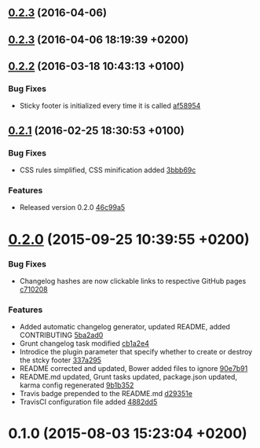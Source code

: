 <a name="0.2.3"></a>
## [0.2.3](//compare/0.2.3...v0.2.3) (2016-04-06)




<a name="0.2.3"></a>
## [0.2.3](//compare/0.2.2...0.2.3) (2016-04-06 18:19:39 +0200)




<a name="0.2.2"></a>
## [0.2.2](//compare/0.2.1...0.2.2) (2016-03-18 10:43:13 +0100)


### Bug Fixes

* Sticky footer is initialized every time it is called [af58954](https://github.com/the-software-factory/jquery-sticky-footer/commit/af58954709ecf36db7effb3a6f15b337c8f15898) 



<a name="0.2.1"></a>
## [0.2.1](//compare/0.2.0...0.2.1) (2016-02-25 18:30:53 +0100)


### Bug Fixes

* CSS rules simplified, CSS minification added [3bbb69c](https://github.com/the-software-factory/jquery-sticky-footer/commit/3bbb69c8116725256151712a52fdf9e2072e3a89) 

### Features

* Released version 0.2.0 [46c99a5](https://github.com/the-software-factory/jquery-sticky-footer/commit/46c99a509f8757b7d771eebaa1c87da8af654afb) 



<a name="0.2.0"></a>
# [0.2.0](//compare/0.1.0...0.2.0) (2015-09-25 10:39:55 +0200)


### Bug Fixes

* Changelog hashes are now clickable links to respective GitHub pages [c710208](https://github.com/the-software-factory/jquery-sticky-footer/commit/c710208a93ed851735887e581285641335a793cd) 

### Features

* Added automatic changelog generator, updated README, added CONTRIBUTING [5ba2ad0](https://github.com/the-software-factory/jquery-sticky-footer/commit/5ba2ad0b2f89089b2ff432634f8eea63ff208062) 
* Grunt changelog task modified [cb1a2e4](https://github.com/the-software-factory/jquery-sticky-footer/commit/cb1a2e40880eeee5f8bcdec8b5b1d1058d6be30e) 
* Introdice the plugin parameter that specify whether to create or destroy the stcky footer [337a295](https://github.com/the-software-factory/jquery-sticky-footer/commit/337a295c1ee374fa8a7d2e185c3ef3c5a9718636) 
* README corrected and updated, Bower added files to ignore [90e7b91](https://github.com/the-software-factory/jquery-sticky-footer/commit/90e7b912f3cb66719c56410d0829b25f21680859) 
* README.md updated, Grunt tasks updated, package.json updated, karma config regenerated [9b1b352](https://github.com/the-software-factory/jquery-sticky-footer/commit/9b1b3529697cdc1b476891dfab23ed903b901cb1) 
* Travis badge prepended to the README.md [d29351e](https://github.com/the-software-factory/jquery-sticky-footer/commit/d29351ee726ceb0616c117cc85357f6488b191e3) 
* TravisCI configuration file added [4882dd5](https://github.com/the-software-factory/jquery-sticky-footer/commit/4882dd5247507ee90082b78ee6760a49cc9e90fe) 



<a name="0.1.0"></a>
# 0.1.0 (2015-08-03 15:23:04 +0200)





